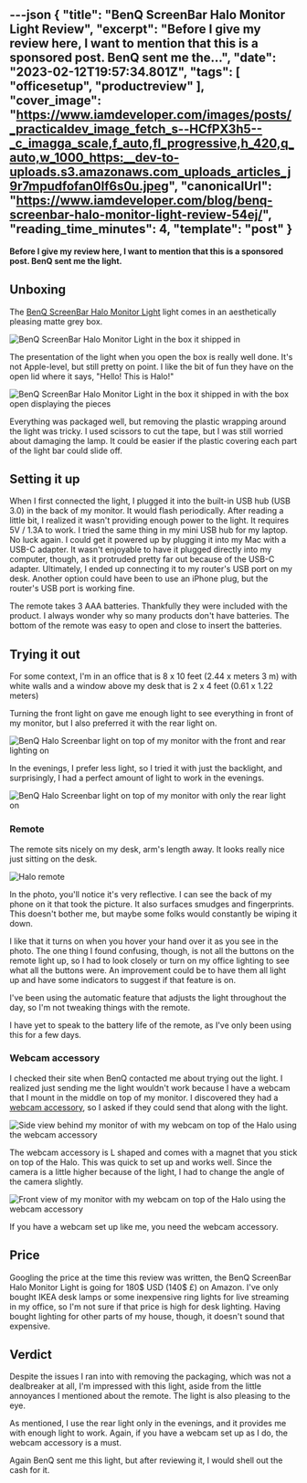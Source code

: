 ---json
{
  "title": "BenQ ScreenBar Halo Monitor Light Review",
  "excerpt": "Before I give my review here, I want to mention that this is a sponsored post. BenQ sent me the...",
  "date": "2023-02-12T19:57:34.801Z",
  "tags": [
    "officesetup",
    "productreview"
  ],
  "cover_image": "https://www.iamdeveloper.com/images/posts/_practicaldev_image_fetch_s--HCfPX3h5--_c_imagga_scale,f_auto,fl_progressive,h_420,q_auto,w_1000_https:__dev-to-uploads.s3.amazonaws.com_uploads_articles_j9r7mpudfofan0lf6s0u.jpeg",
  "canonicalUrl": "https://www.iamdeveloper.com/blog/benq-screenbar-halo-monitor-light-review-54ej/",
  "reading_time_minutes": 4,
  "template": "post"
}
---

**Before I give my review here, I want to mention that this is a sponsored post. BenQ sent me the light.**

## Unboxing

The [BenQ ScreenBar Halo Monitor Light](https://www.benq.com/en-us/lighting/monitor-light/screenbar-halo.html) light comes in an aesthetically pleasing matte grey box. 

![BenQ ScreenBar Halo Monitor Light in the box it shipped in](https://www.iamdeveloper.com/images/posts/_uploads_articles_vgri3vc1mo0gz59l3sk6.jpeg)

The presentation of the light when you open the box is really well done. It's not Apple-level, but still pretty on point. I like the bit of fun they have on the open lid where it says, "Hello! This is Halo!"

![BenQ ScreenBar Halo Monitor Light in the box it shipped in with the box open displaying the pieces](https://www.iamdeveloper.com/images/posts/_uploads_articles_qqk6lh1nc1oz5y16oyun.jpeg)

Everything was packaged well, but removing the plastic wrapping around the light was tricky. I used scissors to cut the tape, but I was still worried about damaging the lamp. It could be easier if the plastic covering each part of the light bar could slide off.

## Setting it up

When I first connected the light, I plugged it into the built-in USB hub (USB 3.0) in the back of my monitor. It would flash periodically. After reading a little bit, I realized it wasn't providing enough power to the light. It requires 5V / 1.3A to work. I tried the same thing in my mini USB hub for my laptop. No luck again. I could get it powered up by plugging it into my Mac with a USB-C adapter. It wasn't enjoyable to have it plugged directly into my computer, though, as it protruded pretty far out because of the USB-C adapter. Ultimately, I ended up connecting it to my router's USB port on my desk. Another option could have been to use an iPhone plug, but the router's USB port is working fine.

The remote takes 3 AAA batteries. Thankfully they were included with the product. I always wonder why so many products don't have batteries. The bottom of the remote was easy to open and close to insert the batteries.

## Trying it out

For some context, I'm in an office that is 8 x 10 feet (2.44 x meters 3 m) with white walls and a window above my desk that is 2 x 4 feet (0.61 x 1.22 meters)

Turning the front light on gave me enough light to see everything in front of my monitor, but I also preferred it with the rear light on.

![BenQ Halo Screenbar light on top of my monitor with the front and rear lighting on](https://www.iamdeveloper.com/images/posts/_uploads_articles_48b9vungz96wetxq3hir.jpeg)

In the evenings, I prefer less light, so I tried it with just the backlight, and surprisingly, I had a perfect amount of light to work in the evenings.

![BenQ Halo Screenbar light on top of my monitor with only the rear light on](https://www.iamdeveloper.com/images/posts/_uploads_articles_7ln0hj1b79n02p1vpwl6.jpeg)

### Remote

The remote sits nicely on my desk, arm's length away. It looks really nice just sitting on the desk.

![Halo remote](https://www.iamdeveloper.com/images/posts/_uploads_articles_6zmh4g0j8qvaogb75cmo.jpeg)

In the photo, you'll notice it's very reflective. I can see the back of my phone on it that took the picture. It also surfaces smudges and fingerprints. This doesn't bother me, but maybe some folks would constantly be wiping it down.

I like that it turns on when you hover your hand over it as you see in the photo. The one thing I found confusing, though, is not all the buttons on the remote light up, so I had to look closely or turn on my office lighting to see what all the buttons were. An improvement could be to have them all light up and have some indicators to suggest if that feature is on.

I've been using the automatic feature that adjusts the light throughout the day, so I'm not tweaking things with the remote.

I have yet to speak to the battery life of the remote, as I've only been using this for a few days.

### Webcam accessory

I checked their site when BenQ contacted me about trying out the light. I realized just sending me the light wouldn't work because I have a webcam that I mount in the middle on top of my monitor. I discovered they had a [webcam accessory](https://www.benq.com/en-us/lighting/accessory/webcam-accessory.html), so I asked if they could send that along with the light.

![Side view behind my monitor of with my webcam on top of the Halo using the webcam accessory](https://www.iamdeveloper.com/images/posts/_uploads_articles_klowfvnbqkgp6g3ajq5i.jpeg)

The webcam accessory is L shaped and comes with a magnet that you stick on top of the Halo. This was quick to set up and works well. Since the camera is a little higher because of the light, I had to change the angle of the camera slightly.


![Front view of my monitor with my webcam on top of the Halo using the webcam accessory](https://www.iamdeveloper.com/images/posts/_uploads_articles_322p308tf6svh9kcn3po.jpeg)

If you have a webcam set up like me, you need the webcam accessory.

## Price

Googling the price at the time this review was written, the BenQ ScreenBar Halo Monitor Light is going for 180$ USD (140$ £) on Amazon. I've only bought IKEA desk lamps or some inexpensive ring lights for live streaming in my office, so I'm not sure if that price is high for desk lighting. Having bought lighting for other parts of my house, though, it doesn't sound that expensive.

## Verdict

Despite the issues I ran into with removing the packaging, which was not a dealbreaker at all, I'm impressed with this light, aside from the little annoyances I mentioned about the remote. The light is also pleasing to the eye.

As mentioned, I use the rear light only in the evenings, and it provides me with enough light to work. Again, if you have a webcam set up as I do, the webcam accessory is a must.

Again BenQ sent me this light, but after reviewing it, I would shell out the cash for it.
